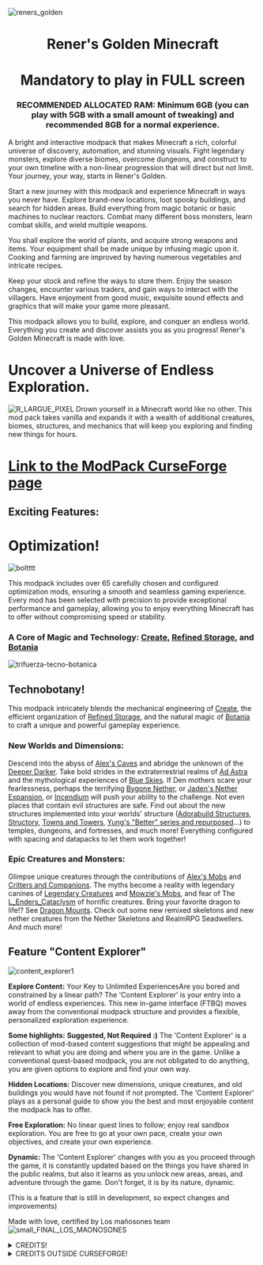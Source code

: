 ![reners_golden](https://github.com/user-attachments/assets/4f1fbdc9-2d72-4c5c-aac7-77dedc1ef684)

<h1 align="center">Rener's Golden Minecraft</h1>
<h1 align="center">Mandatory to play in FULL screen</h1>
<h3 align="center">RECOMMENDED ALLOCATED RAM:
Minimum 6GB (you can play with 5GB with a small amount of tweaking) and recommended 8GB for a normal experience.</h3>

A bright and interactive modpack that makes Minecraft a rich, colorful universe of discovery, automation, and stunning visuals. Fight legendary monsters, explore diverse biomes, overcome dungeons, and construct to your own timeline with a non-linear progression that will direct but not limit. Your journey, your way, starts in Rener's Golden.

Start a new journey with this modpack and experience Minecraft in ways you never have. Explore brand-new locations, loot spooky buildings, and search for hidden areas. Build everything from magic botanic or basic machines to nuclear reactors. Combat many different boss monsters, learn combat skills, and wield multiple weapons.

You shall explore the world of plants, and acquire strong weapons and items. Your equipment shall be made unique by infusing magic upon it. Cooking and farming are improved by having numerous vegetables and intricate recipes.

Keep your stock and refine the ways to store them. Enjoy the season changes, encounter various traders, and gain ways to interact with the villagers. Have enjoyment from good music, exquisite sound effects and graphics that will make your game more pleasant.

This modpack allows you to build, explore, and conquer an endless world. Everything you create and discover assists you as you progress! Rener's Golden Minecraft is made with love.


# Uncover a Universe of Endless Exploration.
![R_LARGUE_PIXEL](https://github.com/user-attachments/assets/4c0eb68c-306d-43a2-974c-d35f46ee51d2)
Drown yourself in a Minecraft world like no other. This mod pack takes vanilla and expands it with a wealth of additional creatures, biomes, structures, and mechanics that will keep you exploring and finding new things for hours.
# [Link to the ModPack CurseForge page](https://www.curseforge.com/minecraft/modpacks/rgmc)

## Exciting Features:

# Optimization! 
![boltttt](https://github.com/user-attachments/assets/c29c7c9e-0660-480c-983e-52e040ed1947)

This modpack includes over 65 carefully chosen and configured optimization mods, ensuring a smooth and seamless gaming experience. Every mod has been selected with precision to provide exceptional performance and gameplay, allowing you to enjoy everything Minecraft has to offer without compromising speed or stability.

### A Core of Magic and Technology: [Create](https://www.curseforge.com/minecraft/mc-mods/create), [Refined Storage](https://www.curseforge.com/minecraft/mc-mods/refined-storage), and [Botania](https://www.curseforge.com/minecraft/mc-mods/botania)
![trifuerza-tecno-botanica](https://github.com/user-attachments/assets/6efece6d-6294-4bc9-ae8c-09f44facc303)
## Technobotany!

This modpack intricately blends the mechanical engineering of [Create](https://www.curseforge.com/minecraft/mc-mods/create), the efficient organization of [Refined Storage](https://www.curseforge.com/minecraft/mc-mods/refined-storage), and the natural magic of [Botania](https://www.curseforge.com/minecraft/mc-mods/botania) to craft a unique and powerful gameplay experience.

### New Worlds and Dimensions:

Descend into the abyss of [Alex's Caves](https://www.curseforge.com/minecraft/mc-mods/alexs-caves) and abridge the unknown of the [Deeper Darker](https://www.curseforge.com/minecraft/mc-mods/deeperdarker).
Take bold strides in the extraterrestrial realms of [Ad Astra](https://www.curseforge.com/minecraft/mc-mods/ad-astra) and the mythological experiences of [Blue Skies](https://www.curseforge.com/minecraft/mc-mods/blue-skies).
If Den mothers scare your fearlessness, perhaps the terrifying [Bygone Nether](https://www.curseforge.com/minecraft/mc-mods/bygone-nether), or [Jaden's Nether Expansion](https://www.curseforge.com/minecraft/mc-mods/jadens-nether-expansion), or [Incendium](https://www.curseforge.com/minecraft/mc-mods/incendium) will push your ability to the challenge.
Not even places that contain evil structures are safe. Find out about the new structures implemented into your worlds' structure ([Adorabuild Structures](https://www.curseforge.com/minecraft/mc-mods/adorabuild-structures), [Structory](https://www.curseforge.com/minecraft/mc-mods/structory), [Towns and Towers](https://www.curseforge.com/minecraft/mc-mods/towns-and-towers), [Yung's "Better" series and repurposed](https://www.curseforge.com/members/yungnickyoung/projects)...) to temples, dungeons, and fortresses, and much more! Everything configured with spacing and datapacks to let them work together!

### Epic Creatures and Monsters:

Glimpse unique creatures through the contributions of [Alex's Mobs](https://www.curseforge.com/minecraft/mc-mods/alexs-mobs) and [Critters and Companions](https://www.curseforge.com/minecraft/mc-mods/critters-and-companions).
The myths become a reality with legendary canines of [Legendary Creatures](https://www.curseforge.com/minecraft/mc-mods/legendary-creatures) and [Mowzie's Mobs](https://www.curseforge.com/minecraft/mc-mods/mowzies-mobs), and fear of The [L_Enders_Cataclysm](https://www.curseforge.com/minecraft/mc-mods/lendercataclysm) of horrific creatures.
Bring your favorite dragon to life!? See [Dragon Mounts](https://www.curseforge.com/minecraft/mc-mods/dragon-mounts-legacy).
Check out some new remixed skeletons and new nether creatures from the Nether Skeletons and RealmRPG Seadwellers. And much more!

## Feature "Content Explorer"
![content_explorer1](https://github.com/user-attachments/assets/296a059b-a91b-4672-ae4c-c7f86bb8102d)

**Explore Content:** Your Key to Unlimited ExperiencesAre you bored and constrained by a linear path? The 'Content Explorer' is your entry into a world of endless experiences.
This new in-game interface (FTBQ) moves away from the conventional modpack structure and provides a flexible, personalized exploration experience.

**Some highlights:** **Suggested, Not Required :)** The 'Content Explorer' is a collection of mod-based content suggestions that might be appealing and relevant to what you are doing and where you are in the game.
Unlike a conventional quest-based modpack, you are not obligated to do anything, you are given options to explore and find your own way.

**Hidden Locations:** Discover new dimensions, unique creatures, and old buildings you would have not found if not prompted.
The 'Content Explorer' plays as a personal guide to show you the best and most enjoyable content the modpack has to offer.

**Free Exploration:** No linear quest lines to follow; enjoy real sandbox exploration. You are free to go at your own pace, create your own objectives, and create your own experience.

**Dynamic:** The 'Content Explorer' changes with you as you proceed through the game, it is constantly updated based on the things you have shared in the public realms, but also it learns as you unlock new areas, areas, and adventure through the game. Don't forget, it is by its nature, dynamic. 

(This is a feature that is still in development, so expect changes and improvements)

Made with love, certified by Los mañosones team
![small_FINAL_LOS_MAONOSONES](https://github.com/user-attachments/assets/87d478a2-77d5-48c6-b3e8-d682c10b4c4b)


<details>
  <summary>CREDITS!</summary>
Paint_Ninja
BlackAuresArt
MehVahdJukaar
CDAGaming_
ElocinDev
telepathicgrunt
mDiyo
Shadows_of_Fire
thethonk
ThatGravyBoat
MrCrayfish
simibubi
AbdElAziz333
Luna
DarkhaxDev
Noobanidus
racoonman2
Cristelknight
Mrbysco
CreateNuclearTeam
scouter567
Shadow
SSKirillSS
YUNGNICKYOUNG
MuonR
f1ashfyre
finndog_123
Povstalec
tr7zw
MutantGumdrop
nolyoly
CrimsonCrips
YaLTeR
Fuzs
brnbrd
elrondforwin
nocubeyt
Mysticdrew
GizmoTheMoonPig
plantspookable
Serilum
xaero96
BlayTheNinth
TheIllusiveC4
xalcon
legendary_workshop
CountXD
sbom_xela
Lothrazar
Grend_G
Norbiros
dreams01
someaddon
SuperMartijn642
Jaredlll08
Furti_Two
Conczin
ThatJadenXgamer
Fallen_Breath
ninnih_
vectorwing
bconv
joshieman
LizCannotEven
LobsterJonn
Snownee
TheCMK
way2muchnoise
LarsMans
Project8gbDeRam
Apollo
Raycoms
DragonsPlus
henkelmax
LukenSkyne
CreativeMD
Baisylia
Christofmeg
philipmoddev
Obscuria
CodexAdrian
fzzyhmstrs
almightytallestred
QueenOfMissiles
KyaniteMods
ModdingLegacy
FiniteReality
Keksuccino
AzureDoomC
Corosus
Cheaterpaul
Kay9Unit
Txni
Scimiguy
TonimatasDEV
Lemonszz
finallion_13
Rener
jack_bagel
ObliviousSpartan
ArcaneAlloy
bebebea_loste
joosh_7889
TeamAbnormals
Buuz135
pOtAto__bOy
LuckyOwl
RaphiMC
realmayus
Corgi_Taco
olafskiii
enjarai
Asek3
dima_dencep
Wesley8081
Tictim
Ejektaflex
botanydev
mcl_ender
Cyber_Rat
wendall911
Dovecot_Official
dmitrylovin
Farcr
Insane96
Starfish_Studios
paoleks
Nekomaster1000
stohun
Sunekaer
jamalam360
IMB11
Faboslav
Ultramegaaa
KostromDan
Vazkii
Revvilo
baguchiMC
hammertater
Kashdeya
iChun
Gecko
xylonity
AdoraBuild
P3pp3rF1y
alexandersfunandgames
thedarkcolour
Boxadactle
ochotonida
CAS_ual_TY
PieKing1215
cominixo
matyrobbrt
r_y_o_t_o
Sildur
raoulvdberge
Kiwi
MincraftEinstein
Tschipcraft
Tschipp
soytutta
drexhd
YourDailyModderx
isXander
memphis
Cursed1nferno
jtl_elisa
Aizistral
Crendgrim
shedaniel
FTB
Steveplays28
bobmowzie
Kingybu
AlexNijjar
db3k
EminGT
Starmute
thecech12
bawnorton
Jab125
Affehund
Embeddedt
NeonCranberries
unilock
Iucko
Gaz_
Wulian233
AkashiiKun69
50ap5ud5
ninety
Futureazoo
itsmeowdev
ThetaDev
dzwdz
SpaceWalkerRS
McJty
lcy0x1
focamacho
Slaincow
Chaosyr
rimo2022
gluegunner4
Aquatic
OrderedChaosDev
cpw
Reijvi
OrdanaryMods
KrLite
pices1237532
CoinRS
malte0811
Benimatic
Drullkus
</details>
<details>
  <summary>CREDITS OUTSIDE CURSEFORGE!</summary>
JoeFly for [Cubic Sun & Moon](https://modrinth.com/resourcepack/cubic-sun-moon)
Owehttamy for [Vocal Villagers](https://modrinth.com/resourcepack/vvi)
  Astraliyte for [Animated textures](https://www.planetminecraft.com/texture-pack/astraliyte-s-animated-textures/)
  Kryqu for [No bushy leaves resource](https://modrinth.com/resourcepack/vanilla-exp-leaves)
  
</details>


